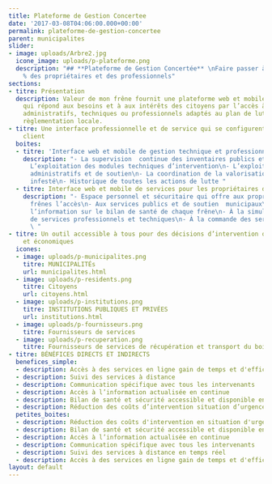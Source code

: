 ```yaml
---
title: Plateforme de Gestion Concertee
date: '2017-03-08T04:06:00.000+00:00'
permalink: plateforme-de-gestion-concertee
parent: municipalites
slider:
- image: uploads/Arbre2.jpg
  icone_image: uploads/p-plateforme.png
  description: "## **Plateforme de Gestion Concertée** \nFaire passer à l’action 100
    % des propriétaires et des professionnels"
sections:
- titre: Présentation
  description: Valeur de mon frêne fournit une plateforme web et mobile de communication
    qui répond aux besoins et à aux intérêts des citoyens par l’accès à des services
    administratifs, techniques ou professionnels adaptés au plan de lutte et à la
    règlementation locale.
- titre: Une interface professionnelle et de service qui se configurent selon le besoin
    client
  boites:
  - titre: 'Interface web et mobile de gestion technique et professionnelle pour:'
    description: "- La supervision  continue des inventaires publics et privés \n-
      L’exploitation des modules techniques d’intervention\n- L’exploitation des modules
      administratifs et de soutien\n- La coordination de la valorisation des bois
      infesté\n- Historique de toutes les actions de lutte "
  - titre: Interface web et mobile de services pour les propriétaires de frênes privés
    description: "- Espace personnel et sécuritaire qui offre aux propriétaires de
      frênes l’accès\n- Aux services publics et de soutien  municipaux\n- Suivi de
      l’information sur le bilan de santé de chaque frêne\n- À la simulation des coûts
      de services professionnels et techniques\n- À la commande des services en lignes
      \ "
- titre: Un outil accessible à tous pour des décisions d’intervention quantifiées
    et économiques
  icones:
  - image: uploads/p-municipalites.png
    titre: MUNICIPALITÉs
    url: municipalites.html
  - image: uploads/p-residents.png
    titre: Citoyens
    url: citoyens.html
  - image: uploads/p-institutions.png
    titre: INSTITUTIONS PUBLIQUES ET PRIVÉES
    url: institutions.html
  - image: uploads/p-fournisseurs.png
    titre: Fournisseurs de services
  - image: uploads/p-recuperation.png
    titre: Fournisseurs de services de récupération et transport du bois
- titre: BÉNÉFICES DIRECTS ET INDIRECTS
  benefices_simple:
  - description: Accès à des services en ligne gain de temps et d'efficacité
  - description: Suivi des services à distance
  - description: Communication spécifique avec tous les intervenants
  - description: Accès à l’information actualisée en continue
  - description: Bilan de santé et sécurité accessible et disponible en tout temps
  - description: Réduction des coûts d’intervention situation d’urgence
  petites_boites:
  - description: Réduction des coûts d'intervention en situation d'urgence
  - description: Bilan de santé et sécurité accessible et disponible en tout temps
  - description: Accès à l’information actualisée en continue
  - description: Communication spécifique avec tous les intervenants
  - description: Suivi des services à distance en temps réel
  - description: Accès à des services en ligne gain de temps et d'efficacité
layout: default
---
```

